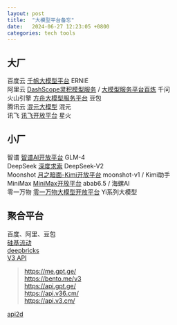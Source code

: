 ```yaml
---
layout: post
title:  "大模型平台备忘"
date:   2024-06-27 12:23:05 +0800
categories: tech tools
---  
```


## 大厂  
百度云 [千帆大模型平台](https://qianfan.cloud.baidu.com/) ERNIE  
阿里云 [DashScope灵积模型服务](https://dashscope.aliyun.com/) / [大模型服务平台百炼](https://www.aliyun.com/product/bailian) 千问  
火山引擎 [方舟大模型服务平台](https://www.volcengine.com/product/ark) 豆包  
腾讯云 [混元大模型](https://cloud.tencent.com/product/hunyuan) 混元  
讯飞 [讯飞开放平台](https://xinghuo.xfyun.cn/sparkapi) 星火  

## 小厂  
智谱 [智谱AI开放平台](https://open.bigmodel.cn/) GLM-4  
DeepSeek [深度求索](https://www.deepseek.com/zh) DeepSeek-V2  
Moonshot [月之暗面-Kimi开放平台](https://platform.moonshot.cn/) moonshot-v1 / Kimi助手  
MiniMax [MiniMax开放平台](https://platform.minimaxi.com/) abab6.5 / 海螺AI  
零一万物 [零一万物大模型开放平台](https://platform.lingyiwanwu.com/) Yi系列大模型  

## 聚合平台  
百度、阿里、豆包  
[硅基流动](https://www.siliconflow.cn)  
[deepbricks](https://deepbricks.ai/)  
[V3 API](https://api.gpt.ge/)
> https://me.gpt.ge/  
https://bento.me/v3  
https://api.gpt.ge/  
https://api.v36.cm/  
https://api.v3.cm/  

[api2d](https://api2d.com/)